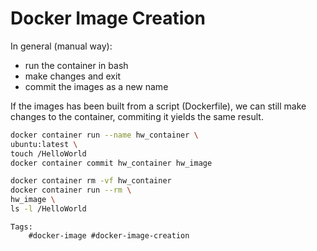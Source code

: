 # Docker Image Creation

In general (manual way):
* run the container in bash
* make changes and exit
* commit the images as a new name

If the images has been built from a script (Dockerfile), we can still make changes to the container, commiting it yields the same result.

```bash
docker container run --name hw_container \
ubuntu:latest \
touch /HelloWorld
docker container commit hw_container hw_image

docker container rm -vf hw_container
docker container run --rm \
hw_image \
ls -l /HelloWorld
```

    Tags:
        #docker-image #docker-image-creation
